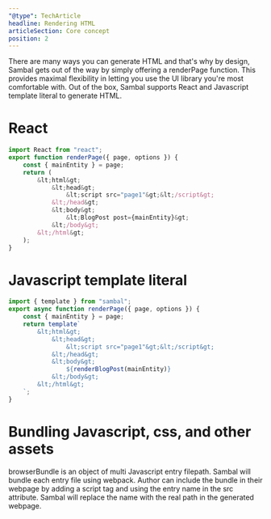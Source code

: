 ```yaml
---
"@type": TechArticle
headline: Rendering HTML
articleSection: Core concept
position: 2
---
```


There are many ways you can generate HTML and that's why by design, Sambal gets out of the way by simply offering a renderPage function.  This provides maximal flexibility in letting you use the UI library you're most comfortable with.  Out of the box, Sambal supports React and Javascript template literal to generate HTML.

# React

```js
import React from "react";
export function renderPage({ page, options }) {
    const { mainEntity } = page;
    return (
        &lt;html&gt;
            &lt;head&gt;
                &lt;script src="page1"&gt;&lt;/script&gt;
            &lt;/head&gt;
            &lt;body&gt;
                &lt;BlogPost post={mainEntity}&gt;
            &lt;/body&gt;
        &lt;/html&gt;
    );
}
```


# Javascript template literal

```js
import { template } from "sambal";
export async function renderPage({ page, options }) {
    const { mainEntity } = page;
    return template`
        &lt;html&gt;
            &lt;head&gt;
                &lt;script src="page1"&gt;&lt;/script&gt;
            &lt;/head&gt;
            &lt;body&gt;
                ${renderBlogPost(mainEntity)}
            &lt;/body&gt;
        &lt;/html&gt;
    `;
}
```

# Bundling Javascript, css, and other assets

browserBundle is an object of multi Javascript entry filepath.  Sambal will bundle each entry file using webpack.  Author can include the bundle in their webpage by adding a script tag and using the entry name in the src attribute.  Sambal will replace the name with the real path in the generated webpage.
